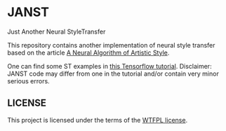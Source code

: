 # JANST
Just Another Neural StyleTransfer

This repository contains another implementation of neural style transfer based on the article [A Neural Algorithm of Artistic Style](https://arxiv.org/abs/1508.06576).

One can find some ST examples in [this Tensorflow tutorial](https://www.tensorflow.org/tutorials/generative/style_transfer?hl=en).
Disclaimer: JANST code may differ from one in the tutorial and/or contain very minor serious errors.

## LICENSE
This project is licensed under the terms of the [WTFPL license](LICENSE.md).

